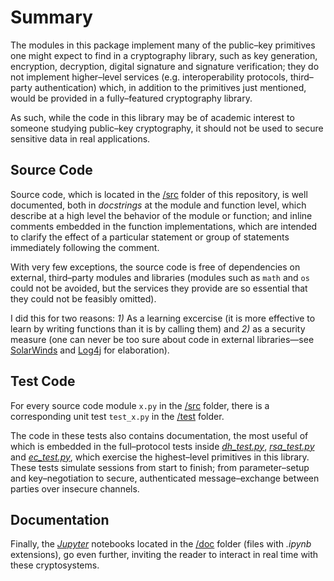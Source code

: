 # Summary
The modules in this package implement many of the public&ndash;key primitives one might expect to find in a cryptography library, such as key generation, encryption, decryption, digital signature and signature verification; they do not implement higher&ndash;level services (e.g. interoperability protocols, third&ndash;party authentication) which, in addition to the primitives just mentioned, would be provided in a fully&ndash;featured cryptography library.

As such, while the code in this library may be of academic interest to someone studying public&ndash;key cryptography, it should not be used to secure sensitive data in real applications.

## Source Code
Source code, which is located in the [/src](https://github.com/dchampion/crypto/tree/master/code/src) folder of this repository, is well documented, both in *docstrings* at the module and function level, which describe at a high level the behavior of the module or function; and inline comments embedded in the function implementations, which are intended to clarify the effect of a particular statement or group of statements immediately following the comment.

With very few exceptions, the source code is free of dependencies on external, third&ndash;party modules and libraries (modules such as `math` and `os` could not be avoided, but the services they provide are so essential that they could not  be feasibly omitted).

I did this for two reasons: *1)* As a learning excercise (it is more effective to learn by writing functions than it is by calling them) and *2)* as a security measure (one can never be too sure about code in external libraries&mdash;see [SolarWinds](https://www.wired.com/story/solarwinds-hack-supply-chain-threats-improvements/) and [Log4j](https://www.pcmag.com/how-to/what-is-the-log4j-exploit-and-what-can-you-do-to-stay-safe) for elaboration).

## Test Code
For every source code module `x.py` in the [/src](https://github.com/dchampion/crypto/tree/master/code/src) folder, there is a corresponding unit test `test_x.py` in the [/test](https://github.com/dchampion/crypto/tree/master/code/test) folder.

The code in these tests also contains documentation, the most useful of which is embedded in the full&ndash;protocol tests inside [*dh_test.py*](https://github.com/dchampion/crypto/blob/master/code/test/dh_test.py), [*rsa_test.py*](https://github.com/dchampion/crypto/blob/master/code/test/rsa_test.py) and [*ec_test.py*](https://github.com/dchampion/crypto/blob/master/code/test/ec_test.py), which exercise the highest&ndash;level primitives in this library. These tests simulate sessions from start to finish; from parameter&ndash;setup and key&ndash;negotiation to secure, authenticated message&ndash;exchange between parties over insecure channels.

## Documentation
Finally, the [*Jupyter*](https://jupyter.org/) notebooks located in the [/doc](https://github.com/dchampion/crypto/tree/master/doc) folder (files with *.ipynb* extensions), go even further, inviting the reader to interact in real time with these cryptosystems.